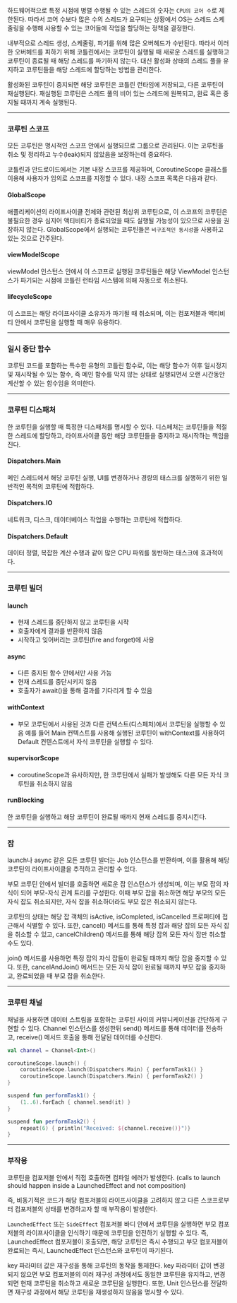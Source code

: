 
하드웨어적으로 특정 시점에 병렬 수행될 수 있는 스레드의 숫자는 `CPU의 코어 수`로 제한된다. 따라서 코어 수보다 많은 수의 스레드가 요구되는 상황에서 OS는 스레드 스케줄링을 수행해 사용할 수 있는 코어들에 작업을 할당하는 정책을 결정한다.

내부적으로 스레드 생성, 스케줄링, 파기를 위해 많은 오버헤드가 수반된다. 따라서 이러한 오버헤드를 피하기 위해 코틀린에서는 코루틴이 실행될 때 새로운 스레드를 실행하고 코루틴이 종료될 때 해당 스레드를 파기하지 않는다. 대신 활성화 상태의 스레드 풀을 유지하고 코루틴들을 해당 스레드에 할당하는 방법을 관리한다.

활성화된 코루틴이 중지되면 해당 코루틴은 코틀린 런타임에 저장되고, 다른 코루틴이 재실행된다. 
재실행된 코루틴은 스레드 풀의 비어 있는 스레드에 원복되고, 완료 혹은 중지될 때까지 계속 실행된다.

---

### 코루틴 스코프
모든 코루틴은 명시적인 스코프 안에서 실행되므로 그룹으로 관리된다. 이는 코루틴을 취소 및 정리하고 누수(leak)되지 않았음을 보장하는데 중요하다.

코틀린과 안드로이드에서는 기본 내장 스코프를 제공하며, CoroutineScope 클래스를 이용해 사용자가 임의로 스코프를 지정할 수 있다. 내장 스코프 목록은 다음과 같다.

#### GlobalScope
애플리케이션의 라이프사이클 전체와 관련된 최상위 코루틴으로, 이 스코프의 코루틴은 불필요한 경우 심지어 액티비티가 종료되었을 때도 실행될 가능성이 있으므로 사용을 권장하지 않는다.
GlobalScope에서 실행되는 코루틴들은 `비구조적인 동시성`을 사용하고 있는 것으로 간주된다.

#### viewModelScope
viewModel 인스턴스 안에서 이 스코프로 실행된 코루틴들은 해당 ViewModel 인스턴스가 파기되는 시점에 코틀린 런타임 시스템에 의해 자동으로 취소된다.

#### lifecycleScope
이 스코프는 해당 라이프사이클 소유자가 파기될 때 취소되며, 이는 컴포저블과 액티비티 안에서 코루틴을 실행할 때 매우 유용하다.

---

### 일시 중단 함수
코루틴 코드를 포함하는 특수한 유형의 코틀린 함수로, 이는 해당 함수가 이후 일시정지 및 재시작될 수 있는 함수, 즉 메인 함수를 막지 않는 상태로 실행되면서 오랜 시간동안 계산할 수 있는 함수임을 의미한다.

---

### 코루틴 디스패처
한 코루틴을 실행할 때 특정한 디스패처를 명시할 수 있다. 디스페처는 코루틴들을 적절한 스레드에 할당하고, 라이프사이클 동안 해당 코루틴들을 중지하고 재시작하는 책임을 진다.

#### Dispatchers.Main
메인 스레드에서 해당 코루틴 실행, UI를 변경하거나 경량의 태스크를 실행하기 위한 일반적인 목적의 코루틴에 적합하다.

#### Dispatchers.IO
네트워크, 디스크, 데이터베이스 작업을 수행하는 코루틴에 적합하다.

#### Dispatchers.Default
데이터 정렬, 복잡한 계산 수행과 같이 많은 CPU 파워를 동반하는 태스크에 효과적이다.

---

### 코루틴 빌더

#### launch
- 현재 스레드를 중단하지 않고 코루틴을 시작
- 호출자에게 결과를 반환하지 않음
- 시작하고 잊어버리는 코루틴(fire and forget)에 사용

#### async
- 다른 중지된 함수 안에서만 사용 가능
- 현재 스레드를 중단시키지 않음
- 호출자가 await()을 통해 결과를 기다리게 할 수 있음

#### withContext
- 부모 코루틴에서 사용된 것과 다른 컨텍스트(디스페처)에서 코루틴을 실행할 수 있음
예를 들어 Main 컨텍스트를 사용해 실행된 코루틴이 withContext를 사용하여 Default 컨텐스트에서 자식 코루틴을 실행할 수 있다.

#### supervisorScope
- coroutineScope과 유사하지만, 한 코루틴에서 실패가 발생해도 다른 모든 자식 코루틴을 취소하지 않음

#### runBlocking
한 코루틴을 실행하고 해당 코루틴이 완료될 때까지 현재 스레드를 중지시킨다.


---

### 잡
launch나 async 같은 모든 코루틴 빌더는 Job 인스턴스를 반환하며, 이를 활용해 해당 코루틴의 라이프사이클을 추적하고 관리할 수 있다. 

부모 코루틴 안에서 빌더를 호출하면 새로운 잡 인스턴스가 생성되며, 이는 부모 잡의 자식이 되어 부모-자식 관계 트리를 구성한다. 이때 부모 잡을 취소하면 해당 부모의 모든 자식 잡도 취소되지만, 자식 잡을 취소하더라도 부모 잡은 취소되지 않는다.

코루틴의 상태는 해당 잡 객체의 isActive, isCompleted, isCancelled 프로퍼티에 접근해서 식별할 수 있다. 또한, cancel() 메서드를 통해 특정 잡과 해당 잡의 모든 자식 잡을 취소할 수 있고, cancelChildren() 메서드를 통해 해당 잡의 모든 자식 잡만 취소할 수도 있다.

join() 메서드를 사용하면 특정 잡의 자식 잡들이 완료될 때까지 해당 잡을 중지할 수 있다.
또한, cancelAndJoin() 메서드는 모든 자식 잡이 완료될 때까지 부모 잡을 중지하고, 완료되었을 때 부모 잡을 취소한다.


---

### 코루틴 채널
채널을 사용하면 데이터 스트림을 포함하는 코루틴 사이의 커뮤니케이션을 간단하게 구현할 수 있다. Channel 인스턴스를 생성한뒤 send() 메서드를 통해 데이터를 전송하고, receive() 메서드 호출을 통해 전달된 데이터를 수신한다.

```kotlin
val channel = Channel<Int>()

coroutineScope.launch() {
    coroutineScope.launch(Dispatchers.Main) { performTask1() }
    coroutineScope.launch(Dispatchers.Main) { performTask2() }
}

suspend fun performTask1() {
    (1..6).forEach { channel.send(it) }
}

suspend fun performTask2() {
    repeat(6) { println("Received: ${channel.receive()}")}
}
```

---

### 부작용
코루틴을 컴포저블 안에서 직접 호출하면 컴파일 에러가 발생한다.
(calls to launch should happen inside a LaunchedEffect and not composition)

즉, 비동기적은 코드가 해당 컴포저블의 라이프사이클을 고려하지 않고 다른 스코프로부터 컴포저블의 상태를 변경하고자 할 때 부작용이 발생한다.

`LaunchedEffect` 또는 `SideEffect` 컴포저블 바디 안에서 코루틴을 실행하면 부모 컴포저블의 라이프사이클을 인식하기 때문에 코루틴을 안전하기 실행할 수 있다. 즉, LaunchedEffect 컴포저블이 호출되면, 해당 코루틴은 즉시 수행되고 부모 컴포저블이 완료되는 즉시, LaunchedEffect 인스턴스와 코루틴이 파기된다.

key 파라미터 값은 재구성을 통해 코루틴의 동작을 통제한다. key 파라미터 값이 변경되지 않으면 부모 컴포저블의 여러 재구성 과정에서도 동일한 코루틴을 유지하고, 변경되면 현재 코루틴을 취소하고 새로운 코루틴을 실행한다. 또한, Unit 인스턴스를 전달하면 재구성 과정에서 해당 코루틴을 재생성하지 않음을 명시할 수 있다.
